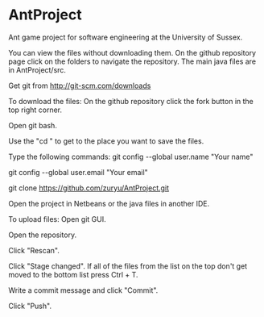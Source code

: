 # AntProject
Ant game project for software engineering at the University of Sussex.

You can view the files without downloading them. On the github repository page click on the folders to navigate the repository. The main java files are in AntProject/src.

Get git from http://git-scm.com/downloads


To download the files:
On the github repository click the fork button in the top right corner.

Open git bash.

Use the "cd <path to directory>" to get to the place you want to save the files.

Type the following commands:
git config --global user.name "Your name"

git config --global user.email "Your email"

git clone https://github.com/zuryu/AntProject.git

Open the project in Netbeans or the java files in another IDE.


To upload files:
Open git GUI.

Open the repository.

Click "Rescan".

Click "Stage changed". If all of the files from the list on the top don't get moved to the bottom list press Ctrl + T.

Write a commit message and click "Commit".

Click "Push".
